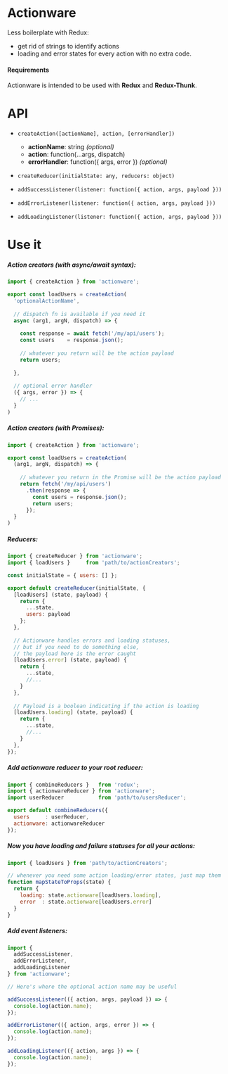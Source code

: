 # Actionware
Less boilerplate with Redux: 
- get rid of strings to identify actions
- loading and error states for every action with no extra code.

#### Requirements
Actionware is intended to be used with __Redux__ and __Redux-Thunk__.

# API
- `createAction([actionName], action, [errorHandler])`
  - **actionName**: string *(optional)*
  - **action**: function(...args, dispatch)
  - **errorHandler**: function({ args, error }) *(optional)*
  
- `createReducer(initialState: any, reducers: object)`

- `addSuccessListener(listener: function({ action, args, payload }))`

- `addErrorListener(listener: function({ action, args, payload }))`

- `addLoadingListener(listener: function({ action, args, payload }))`

# Use it

##### Action creators (with async/await syntax):
```js
import { createAction } from 'actionware';

export const loadUsers = createAction(
  'optionalActionName',
  
  // dispatch fn is available if you need it
  async (arg1, argN, dispatch) => {
    
    const response = await fetch('/my/api/users');
    const users    = response.json();
    
    // whatever you return will be the action payload
    return users;
    
  },
  
  // optional error handler
  ({ args, error }) => {
    // ...
  }
)
```

##### Action creators (with Promises):
```js
import { createAction } from 'actionware';

export const loadUsers = createAction(
  (arg1, argN, dispatch) => {
    
    // whatever you return in the Promise will be the action payload
    return fetch('/my/api/users')
      .then(response => {
        const users = response.json();
        return users;
      });
  }
)
```

##### Reducers:
```js
import { createReducer } from 'actionware';
import { loadUsers }     from 'path/to/actionCreators';

const initialState = { users: [] };

export default createReducer(initialState, {
  [loadUsers] (state, payload) {
    return { 
      ...state,
      users: payload
    };
  },
  
  // Actionware handles errors and loading statuses,
  // but if you need to do something else,
  // the payload here is the error caught
  [loadUsers.error] (state, payload) {
    return {
      ...state,
      //...
    }
  },
  
  // Payload is a boolean indicating if the action is loading
  [loadUsers.loading] (state, payload) {
    return {
      ...state,
      //...
    }
  },
});
```

##### Add actionware reducer to your root reducer:
```js
import { combineReducers }   from 'redux';
import { actionwareReducer } from 'actionware';
import userReducer           from 'path/to/usersReducer';

export default combineReducers({
  users     : userReducer,
  actionware: actionwareReducer
});
```

##### Now you have loading and failure statuses for all your actions:
```js
import { loadUsers } from 'path/to/actionCreators';

// whenever you need some action loading/error states, just map them
function mapStateToProps(state) {
  return {
    loading: state.actionware[loadUsers.loading],
    error  : state.actionware[loadUsers.error]
  }
}
```

##### Add event listeners:
```js
import { 
  addSuccessListener, 
  addErrorListener, 
  addLoadingListener 
} from 'actionware';

// Here's where the optional action name may be useful

addSuccessListener(({ action, args, payload }) => {
  console.log(action.name);
});

addErrorListener(({ action, args, error }) => {
  console.log(action.name);
});

addLoadingListener(({ action, args }) => {
  console.log(action.name);
});
```

